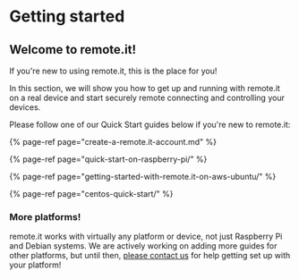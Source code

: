 # Getting started

## Welcome to remote.it!

If you're new to using remote.it, this is the place for you!

In this section, we will show you how to get up and running with remote.it on a real device and start securely remote connecting and controlling your devices.

Please follow one of our Quick Start guides below if you're new to remote.it:

{% page-ref page="create-a-remote.it-account.md" %}

{% page-ref page="quick-start-on-raspberry-pi/" %}

{% page-ref page="getting-started-with-remote.it-on-aws-ubuntu/" %}

{% page-ref page="centos-quick-start/" %}

### More platforms!

remote.it works with virtually any platform or device, not just Raspberry Pi and Debian systems. We are actively working on adding more guides for other platforms, but until then, [please contact us](http://support.remot3.it) for help getting set up with your platform!

